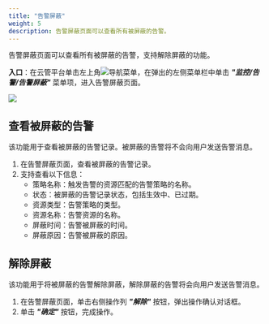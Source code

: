 ```yaml
---
title: "告警屏蔽"
weight: 5
description: 告警屏蔽页面可以查看所有被屏蔽的告警。
---
```


告警屏蔽页面可以查看所有被屏蔽的告警，支持解除屏蔽的功能。

**入口**：在云管平台单击左上角![](../../../images/intro/nav.png)导航菜单，在弹出的左侧菜单栏中单击 **_"监控/告警/告警屏蔽"_** 菜单项，进入告警屏蔽页面。

![](../../../images/monitor/blockpolicy.png)


## 查看被屏蔽的告警

该功能用于查看被屏蔽的告警记录。被屏蔽的告警将不会向用户发送告警消息。

1. 在告警屏蔽页面，查看被屏蔽的告警记录。
2. 支持查看以下信息：
    - 策略名称：触发告警的资源匹配的告警策略的名称。
    - 状态：被屏蔽的告警记录状态，包括生效中、已过期。
    - 资源类型：告警策略的类型。
    - 资源名称：告警资源的名称。
    - 屏蔽时间：告警被屏蔽的时间。
    - 屏蔽原因：告警被屏蔽的原因。

## 解除屏蔽

该功能用于将被屏蔽的告警解除屏蔽，解除屏蔽的告警将会向用户发送告警消息。

1. 在告警屏蔽页面，单击右侧操作列 **_"解除"_** 按钮，弹出操作确认对话框。
2. 单击 **_"确定"_** 按钮，完成操作。